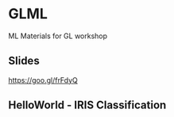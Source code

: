 # GLML
ML Materials for GL workshop

## Slides
https://goo.gl/frFdyQ

## HelloWorld - IRIS Classification

